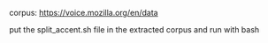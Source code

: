 corpus: https://voice.mozilla.org/en/data

put the split_accent.sh file in the extracted corpus and run with bash
